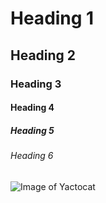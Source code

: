 # Heading 1
## Heading 2
### Heading 3
#### Heading 4
##### Heading 5
###### Heading 6

![Image of Yactocat](https://octodex.github.com/images/yaktocat.png)
